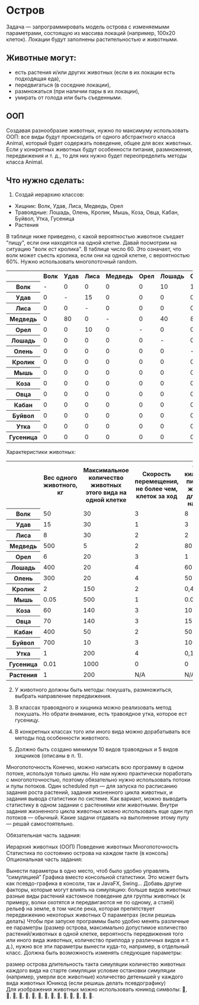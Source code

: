 # Остров

Задача — запрограммировать модель острова с изменяемыми параметрами, состоящую из массива локаций (например, 100х20 клеток). Локации будут заполнены растительностью и животными. 

## Животные могут:
- есть растения и/или других животных (если в их локации есть подходящая еда),
- передвигаться (в соседние локации),
- размножаться (при наличии пары в их локации),
- умирать от голода или быть съеденными.

## ООП
Создавая разнообразие животных, нужно по максимуму использовать ООП: все виды будут происходить от одного абстрактного класса Animal, который будет содержать поведение, общее для всех животных. Если у конкретных животных будут особенности питания, размножения, передвижения и т. д., то для них нужно будет переопределить методы класса Animal.

## Что нужно сделать:
1. Создай иерархию классов:
 - Хищник: Волк, Удав, Лиса, Медведь, Орел
 - Травоядные: Лошадь, Олень, Кролик, Мышь, Коза, Овца, Кабан, Буйвол, Утка, Гусеница
 - Растения

В таблице ниже приведено, с какой вероятностью животное съедает "пищу", если они находятся на одной клетке. Давай посмотрим на ситуацию "волк ест кролика". В таблице число 60. Это означает, что волк может съесть кролика, если они на одной клетке, с вероятностью 60%. Нужно использовать многопоточный random.

<div _ngcontent-jr-site-c86="" class="table-container ng-star-inserted"><table>
        <tbody>
            <tr>
                <th></th>
                <th>Волк</th>
                <th>Удав</th>
                <th>Лиса</th>
                <th>Медведь</th>
                <th>Орел</th>
                <th>Лошадь</th>
                <th>Олень</th>
                <th>Кролик</th>
                <th>Мышь</th>
                <th>Коза</th>
                <th>Овца</th>
                <th>Кабан</th>
                <th>Буйвол</th>
                <th>Утка</th>
                <th>Гусеница</th>
                <th>Растения</th>
            </tr>
            <tr>
                <th>Волк</th>
                <td>-</td>
                <td>0</td>
                <td>0</td>
                <td>0</td>
                <td>0</td>
                <td>10</td>
                <td>15</td>
                <td>60</td>
                <td>80</td>
                <td>60</td>
                <td>70</td>
                <td>15</td>
                <td>10</td>
                <td>40</td>
                <td>0</td>
                <td>0</td>
            </tr>
            <tr>
                <th>Удав</th>
                <td>0</td>
                <td>-</td>
                <td>15</td>
                <td>0</td>
                <td>0</td>
                <td>0</td>
                <td>0</td>
                <td>20</td>
                <td>40</td>
                <td>0</td>
                <td>0</td>
                <td>0</td>
                <td>0</td>
                <td>10</td>
                <td>0</td>
                <td>0</td>
            </tr>
            <tr>
                <th>Лиса</th>
                <td>0</td>
                <td>0</td>
                <td>-</td>
                <td>0</td>
                <td>0</td>
                <td>0</td>
                <td>0</td>
                <td>70</td>
                <td>90</td>
                <td>0</td>
                <td>0</td>
                <td>0</td>
                <td>0</td>
                <td>60</td>
                <td>40</td>
                <td>0</td>
            </tr>
            <tr>
                <th>Медведь</th>
                <td>0</td>
                <td>80</td>
                <td>0</td>
                <td>-</td>
                <td>0</td>
                <td>40</td>
                <td>80</td>
                <td>80</td>
                <td>90</td>
                <td>70</td>
                <td>70</td>
                <td>50</td>
                <td>20</td>
                <td>10</td>
                <td>0</td>
                <td>0</td>
            </tr>
            <tr>
                <th>Орел</th>
                <td>0</td>
                <td>0</td>
                <td>10</td>
                <td>0</td>
                <td>-</td>
                <td>0</td>
                <td>0</td>
                <td>90</td>
                <td>90</td>
                <td>0</td>
                <td>0</td>
                <td>0</td>
                <td>0</td>
                <td>80</td>
                <td>0</td>
                <td>0</td>
            </tr>
            <tr>
                <th>Лошадь</th>
                <td>0</td>
                <td>0</td>
                <td>0</td>
                <td>0</td>
                <td>0</td>
                <td>-</td>
                <td>0</td>
                <td>0</td>
                <td>0</td>
                <td>0</td>
                <td>0</td>
                <td>0</td>
                <td>0</td>
                <td>0</td>
                <td>0</td>
                <td>100</td>
            </tr>
            <tr>
                <th>Олень</th>
                <td>0</td>
                <td>0</td>
                <td>0</td>
                <td>0</td>
                <td>0</td>
                <td>0</td>
                <td>-</td>
                <td>0</td>
                <td>0</td>
                <td>0</td>
                <td>0</td>
                <td>0</td>
                <td>0</td>
                <td>0</td>
                <td>0</td>
                <td>100</td>
            </tr>
            <tr>
                <th>Кролик</th>
                <td>0</td>
                <td>0</td>
                <td>0</td>
                <td>0</td>
                <td>0</td>
                <td>0</td>
                <td>0</td>
                <td>-</td>
                <td>0</td>
                <td>0</td>
                <td>0</td>
                <td>0</td>
                <td>0</td>
                <td>0</td>
                <td>0</td>
                <td>100</td>
            </tr>
            <tr>
                <th>Мышь</th>
                <td>0</td>
                <td>0</td>
                <td>0</td>
                <td>0</td>
                <td>0</td>
                <td>0</td>
                <td>0</td>
                <td>0</td>
                <td>-</td>
                <td>0</td>
                <td>0</td>
                <td>0</td>
                <td>0</td>
                <td>0</td>
                <td>90</td>
                <td>100</td>
            </tr>
            <tr>
                <th>Коза</th>
                <td>0</td>
                <td>0</td>
                <td>0</td>
                <td>0</td>
                <td>0</td>
                <td>0</td>
                <td>0</td>
                <td>0</td>
                <td>0</td>
                <td>-</td>
                <td>0</td>
                <td>0</td>
                <td>0</td>
                <td>0</td>
                <td>0</td>
                <td>100</td>
            </tr>
            <tr>
                <th>Овца</th>
                <td>0</td>
                <td>0</td>
                <td>0</td>
                <td>0</td>
                <td>0</td>
                <td>0</td>
                <td>0</td>
                <td>0</td>
                <td>0</td>
                <td>0</td>
                <td>-</td>
                <td>0</td>
                <td>0</td>
                <td>0</td>
                <td>0</td>
                <td>100</td>
            </tr>
            <tr>
                <th>Кабан</th>
                <td>0</td>
                <td>0</td>
                <td>0</td>
                <td>0</td>
                <td>0</td>
                <td>0</td>
                <td>0</td>
                <td>0</td>
                <td>50</td>
                <td>0</td>
                <td>0</td>
                <td>-</td>
                <td>0</td>
                <td>0</td>
                <td>90</td>
                <td>100</td>
            </tr>
            <tr>
                <th>Буйвол</th>
                <td>0</td>
                <td>0</td>
                <td>0</td>
                <td>0</td>
                <td>0</td>
                <td>0</td>
                <td>0</td>
                <td>0</td>
                <td>0</td>
                <td>0</td>
                <td>0</td>
                <td>0</td>
                <td>-</td>
                <td>0</td>
                <td>0</td>
                <td>100</td>
            </tr>
            <tr>
                <th>Утка</th>
                <td>0</td>
                <td>0</td>
                <td>0</td>
                <td>0</td>
                <td>0</td>
                <td>0</td>
                <td>0</td>
                <td>0</td>
                <td>0</td>
                <td>0</td>
                <td>0</td>
                <td>0</td>
                <td>0</td>
                <td>-</td>
                <td>90</td>
                <td>100</td>
            </tr>
            <tr>
                <th>Гусеница</th>
                <td>0</td>
                <td>0</td>
                <td>0</td>
                <td>0</td>
                <td>0</td>
                <td>0</td>
                <td>0</td>
                <td>0</td>
                <td>0</td>
                <td>0</td>
                <td>0</td>
                <td>0</td>
                <td>0</td>
                <td>0</td>
                <td>-</td>
                <td>100</td>
            </tr>
        </tbody>
    </table></div>
Характеристики животных:

<div _ngcontent-jr-site-c86="" class="table-container ng-star-inserted"><table>
        <tbody>
            <tr>
                <th></th>
                <th>Вес одного животного, кг</th>
                <th>Максимальное количество животных этого вида на одной клетке</th>
                <th>Скорость перемещения, не более чем, клеток за ход</th>
                <th>Сколько килограммов пищи нужно животному для полного насыщения</th>
            </tr>
            <tr>
                <th>Волк</th>
                <td>50</td>
                <td>30</td>
                <td>3</td>
                <td>8</td>
            </tr>
            <tr>
                <th>Удав</th>
                <td>15</td>
                <td>30</td>
                <td>1</td>
                <td>3</td>
            </tr>
            <tr>
                <th>Лиса</th>
                <td>8</td>
                <td>30</td>
                <td>2</td>
                <td>2</td>
            </tr>
            <tr>
                <th>Медведь</th>
                <td>500</td>
                <td>5</td>
                <td>2</td>
                <td>80</td>
            </tr>
            <tr>
                <th>Орел</th>
                <td>6</td>
                <td>20</td>
                <td>3</td>
                <td>1</td>
            </tr>
            <tr>
                <th>Лошадь</th>
                <td>400</td>
                <td>20</td>
                <td>4</td>
                <td>60</td>
            </tr>
            <tr>
                <th>Олень</th>
                <td>300</td>
                <td>20</td>
                <td>4</td>
                <td>50</td>
            </tr>
            <tr>
                <th>Кролик</th>
                <td>2</td>
                <td>150</td>
                <td>2</td>
                <td>0,45</td>
            </tr>
            <tr>
                <th>Мышь</th>
                <td>0.05</td>
                <td>500</td>
                <td>1</td>
                <td>0.01</td>
            </tr>
            <tr>
                <th>Коза</th>
                <td>60</td>
                <td>140</td>
                <td>3</td>
                <td>10</td>
            </tr>
            <tr>
                <th>Овца</th>
                <td>70</td>
                <td>140</td>
                <td>3</td>
                <td>15</td>
            </tr>
            <tr>
                <th>Кабан</th>
                <td>400</td>
                <td>50</td>
                <td>2</td>
                <td>50</td>
            </tr>
            <tr>
                <th>Буйвол</th>
                <td>700</td>
                <td>10</td>
                <td>3</td>
                <td>100</td>
            </tr>
            <tr>
                <th>Утка</th>
                <td>1</td>
                <td>200</td>
                <td>4</td>
                <td>0,15</td>
            </tr>
            <tr>
                <th>Гусеница</th>
                <td>0.01</td>
                <td>1000</td>
                <td>0</td>
                <td>0</td>
            </tr>
            <tr>
                <th>Растения</th>
                <td>1</td>
                <td>200</td>
                <td>N/A</td>
                <td>N/A</td>
            </tr>
        </tbody>
    </table></div>
    
2. У животного должны быть методы: покушать, размножиться, выбрать направление передвижения.

3. В классах травоядного и хищника можно реализовать метод покушать. Но обрати внимание, есть травоядное утка, которое ест гусеницу.

4. В конкретных классах того или иного вида можно дорабатывать все методы под особенности животного.

5. Должно быть создано минимум 10 видов травоядных и 5 видов хищников (описаны в п. 1).

Многопоточность
Конечно, можно написать всю программу в одном потоке, используя только циклы. Но нам нужно практически поработать с многопоточностью, поэтому обязательно нужно использовать потоки и пулы потоков. Один scheduled пул — для запуска по расписанию задания роста растений, задания жизненного цикла животных, и задания вывода статистики по системе. Как вариант, можно выводить статистику в одном задании с растениями или животными. Внутри задания жизненного цикла животных можно использовать еще один пул потоков — обычный. Какие задачи отдавать на выполнение этому пулу — решай самостоятельно.

Обязательная часть задания:

Иерархия животных (ООП)
Поведение животных
Многопоточность
Статистика по состоянию острова на каждом такте (в консоль)
Опциональная часть задания:

Вынести параметры в одно место, чтоб было удобно управлять “симуляцией”
Графика вместо консольной статистики. Это может быть как псевдо-графика в консоли, так и JavaFX, Swing…
Добавь другие факторы, которые могут влиять на симуляцию:
больше видов животных
разные виды растений
кастомное поведение для группы животных (к примеру, волки охотятся и передвигаются не по одному, а стаей)
рельеф на земле, в том числе река, которая препятствует передвижению некоторых животных
О параметрах (если решишь делать)
Чтобы при запуске программы было удобно менять различные ее параметры (размер острова, максимально допустимое количество растений/животных в одной клетке, вероятность передвижения того или иного вида животных, количество приплода у различных видов и т. д.), нужно все эти параметры вынести куда-то, например, в отдельный класс. Должна быть возможность изменять следующие параметры:

размер острова
длительность такта симуляции
количество животных каждого вида на старте симуляции
условие остановки симуляции (например, умерли все животные)
количество детенышей у каждого вида животных
Юникод (если решишь делать псевдографику)  
Для изображения животных можно использовать юникод символы: 🐃, 🐻, 🐎, 🦌, 🐗, 🐑, 🐐, 🐺, 🐍, 🦊, 🦅, 🐇, 🦆, 🐁, 🐛.
